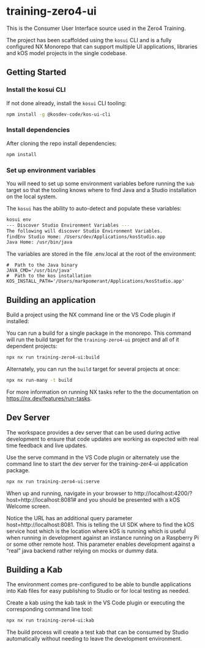 # training-zero4-ui

This is the Consumer User Interface source used in the Zero4 Training.

The project has been scaffolded using the `kosui` CLI and is a fully configured NX Monorepo that can support multiple UI applications, libraries and kOS model projects in the single codebase.

## Getting Started

### Install the kosui CLI

If not done already, install the `kosui` CLI tooling:

```sh
npm install -g @kosdev-code/kos-ui-cli
```

### Install dependencies

After cloning the repo install dependencies:

```sh
npm install
```

### Set up environment variables

You will need to set up some environment variables before running the `kab` target so that the tooling knows
where to find Java and a Studio installation on the local system.

The `kosui` has the ability to auto-detect and populate these variables:

```sh
kosui env
--- Discover Studio Environment Variables ---
The following will discover Studio Environment Variables.
findEnv Studio Home: /Users/dev/Applications/kosStudio.app
Java Home: /usr/bin/java
```

The variables are stored in the file .env.local at the root of the environment:

```
#  Path to the Java binary
JAVA_CMD='/usr/bin/java'
#  Path to the kos installation
KOS_INSTALL_PATH='/Users/markpomerant/Applications/kosStudio.app'
```

## Building an application

Build a project using the NX command line or the VS Code plugin if installed:

You can run a build for a single package in the monorepo. This command will run the build target for the `training-zero4-ui` project and all of it dependent projects:

```sh
npx nx run training-zero4-ui:build
```

Alternately, you can run the `build` target for several projects at once:

```sh
npx nx run-many -t build
```

For more information on running NX tasks refer to the the documentation on https://nx.dev/features/run-tasks.

## Dev Server

The workspace provides a dev server that can be used during active development to ensure that code updates are working as expected with real time feedback and live updates.

Use the serve command in the VS Code plugin or alternately use the command line to start the dev server for the training-zer4-ui application package.

```sh
npx nx run training-zero4-ui:serve
```

When up and running, navigate in your browser to http://localhost:4200/?host=http://localhost:8081# and you should be presented with a kOS Welcome screen.

Notice the URL has an additional query parameter host=http://localhost:8081. This is telling the UI SDK where to find the kOS service host which is the location where kOS is running which is useful when running in development against an instance running on a Raspberry Pi or some other remote host. This parameter enables development against a “real” java backend rather relying on mocks or dummy data.

## Building a Kab

The environment comes pre-configured to be able to bundle applications into Kab files for easy publishing to Studio or for local testing as needed.

Create a kab using the kab task in the VS Code plugin or executing the corresponding command line tool:

```sh
npx nx run training-zero4-ui:kab
```

The build process will create a test kab that can be consumed by Studio automatically without needing to leave the development environment.
